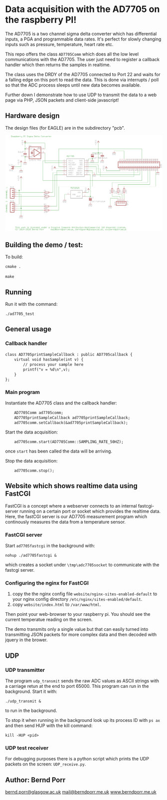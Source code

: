 # Data acquisition with the AD7705 on the raspberry PI!

The AD7705 is a two channel sigma delta converter which has
differential inputs, a PGA and programmable data rates. It's
perfect for slowly changing inputs such as pressure, temperature,
heart rate etc.

This repo offers the class `AD7705Comm` which does all the low level
communications with the AD7705. The user just need to register a
callback handler which then returns the samples in realtime.

The class uses the DRDY of the AD7705 connected to Port 22 and
waits for a falling edge on this port to read
the data. This is done via interrupts / poll
so that the ADC process sleeps until new data becomes
available.

Further down I demonstrate how to use UDP to transmit the data to a web
page via PHP, JSON packets and client-side javascript!

## Hardware design

The design files (for EAGLE) are in the subdirectory "pcb".

![alt tag](circuit.png)

## Building the demo / test:

To build:

    cmake .

    make

## Running

Run it with the command:

    ./ad7705_test

## General usage

### Callback handler

```
class AD7705printSampleCallback : public AD7705callback {
	virtual void hasSample(int v) {
		// process your sample here
		printf("v = %d\n",v);
	}
};
```

### Main program

Instantiate the AD7705 class and the callback handler:
```
	AD7705Comm ad7705comm;
	AD7705printSampleCallback ad7705printSampleCallback;
	ad7705comm.setCallback(&ad7705printSampleCallback);
```

Start the data acquisition:
```
	ad7705comm.start(AD7705Comm::SAMPLING_RATE_50HZ);
```
once `start` has been called the data will be arriving.

Stop the data acquisition:
```
	ad7705comm.stop();
```


## Website which shows realtime data using FastCGI

FastCGI is a concept where a webserver connects to an internal
fastcgi-server running on a certain port or socket which provides
the realtime data. Here, the fastCGI server is our AD7705
measurement program which continously measures the data from a
temperature sensor.

### FastCGI server

Start `ad7705fastcgi`
in the background with:
```
nohup ./ad7705fastcgi &
```
which creates a socket under `\tmp\adc7705socket` to communicate with
the fastcgi server.

### Configuring the nginx for FastCGI

 1. copy the the nginx config file `website/nginx-sites-enabled-default` to your
    nginx config directory `/etc/nginx/sites-enabled/default`.
 2. copy `website/index.html` to `/var/www/html`.
 
Then point your web-browser to your raspberry pi. You should see the current
temperatue reading on the screen.

The demo transmits only a single value but that can easily turned
into transmitting JSON packets for more complex data
and then decoded with jquery in the brower.



## UDP

### UDP transmitter

The program `udp_transmit` sends the raw ADC values as ASCII strings
with a carriage retun at the end to port 65000. This program can
run in the background. Start it with:

```
./udp_transmit &
```
to run in the background.

To stop it when running in the background look up its process ID with
`ps ax` and then send HUP with the kill command:

```
kill -HUP <pid>
```

### UDP test receiver

For debugging purposes there is a python script which prints
the UDP packets on the screen: `UDP_receive.py`.





## Author: Bernd Porr

bernd.porr@glasgow.ac.uk
mail@berndporr.me.uk
www.berndporr.me.uk
